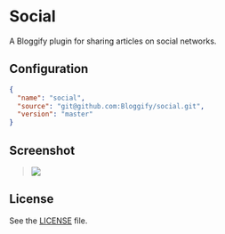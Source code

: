 Social
======
A Bloggify plugin for sharing articles on social networks.

## Configuration

```json
{
  "name": "social",
  "source": "git@github.com:Bloggify/social.git",
  "version": "master"
}
```

## Screenshot

> ![](http://i.imgur.com/ORDvABt.png)


## License

See the [LICENSE](./LICENSE) file.

